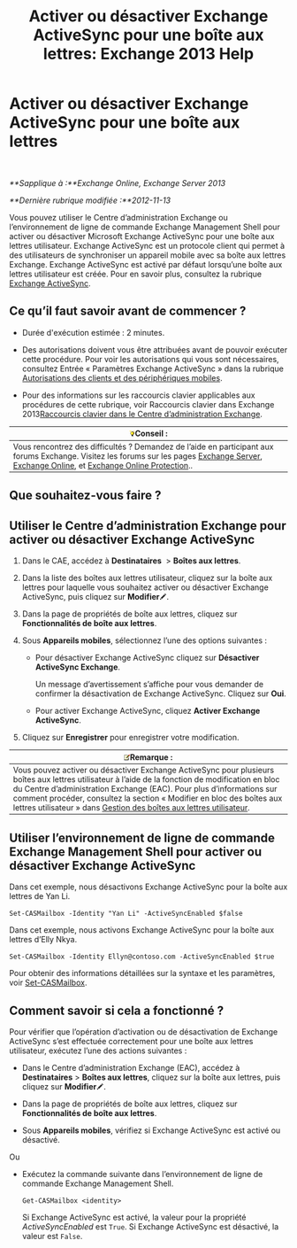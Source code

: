 ﻿---
title: 'Activer ou désactiver Exchange ActiveSync pour une boîte aux lettres: Exchange 2013 Help'
TOCTitle: Activer ou désactiver Exchange ActiveSync pour une boîte aux lettres
ms:assetid: dcf7c05b-b1b9-4b0f-800d-fec9f2ddc9e4
ms:mtpsurl: https://technet.microsoft.com/fr-fr/library/Bb124809(v=EXCHG.150)
ms:contentKeyID: 50555502
ms.date: 04/24/2018
mtps_version: v=EXCHG.150
ms.translationtype: HT
---

# Activer ou désactiver Exchange ActiveSync pour une boîte aux lettres

 

_**Sapplique à :**Exchange Online, Exchange Server 2013_

_**Dernière rubrique modifiée :**2012-11-13_

Vous pouvez utiliser le Centre d’administration Exchange ou l’environnement de ligne de commande Exchange Management Shell pour activer ou désactiver Microsoft Exchange ActiveSync pour une boîte aux lettres utilisateur. Exchange ActiveSync est un protocole client qui permet à des utilisateurs de synchroniser un appareil mobile avec sa boîte aux lettres Exchange. Exchange ActiveSync est activé par défaut lorsqu’une boîte aux lettres utilisateur est créée. Pour en savoir plus, consultez la rubrique [Exchange ActiveSync](exchange-activesync-exchange-2013-help.md).

## Ce qu’il faut savoir avant de commencer ?

  - Durée d'exécution estimée : 2 minutes.

  - Des autorisations doivent vous être attribuées avant de pouvoir exécuter cette procédure. Pour voir les autorisations qui vous sont nécessaires, consultez Entrée « Paramètres Exchange ActiveSync » dans la rubrique [Autorisations des clients et des périphériques mobiles](clients-and-mobile-devices-permissions-exchange-2013-help.md).

  - Pour des informations sur les raccourcis clavier applicables aux procédures de cette rubrique, voir Raccourcis clavier dans Exchange 2013[Raccourcis clavier dans le Centre d’administration Exchange](keyboard-shortcuts-in-the-exchange-admin-center-exchange-online-protection-help.md).

<table>
<thead>
<tr class="header">
<th><img src="images/Bb125224.tip(EXCHG.150).gif" title="Conseil" alt="Conseil" />Conseil :</th>
</tr>
</thead>
<tbody>
<tr class="odd">
<td>Vous rencontrez des difficultés ? Demandez de l’aide en participant aux forums Exchange. Visitez les forums sur les pages <a href="https://go.microsoft.com/fwlink/p/?linkid=60612">Exchange Server</a>, <a href="https://go.microsoft.com/fwlink/p/?linkid=267542">Exchange Online</a>, et <a href="https://go.microsoft.com/fwlink/p/?linkid=285351">Exchange Online Protection</a>..</td>
</tr>
</tbody>
</table>


## Que souhaitez-vous faire ?

## Utiliser le Centre d’administration Exchange pour activer ou désactiver Exchange ActiveSync

1.  Dans le CAE, accédez à **Destinataires**  \> **Boîtes aux lettres**.

2.  Dans la liste des boîtes aux lettres utilisateur, cliquez sur la boîte aux lettres pour laquelle vous souhaitez activer ou désactiver Exchange ActiveSync, puis cliquez sur **Modifier**![Icône Modifier](images/Bb124582.6f53ccb2-1f13-4c02-bea0-30690e6ea71d(EXCHG.150).gif "Icône Modifier").

3.  Dans la page de propriétés de boîte aux lettres, cliquez sur **Fonctionnalités de boîte aux lettres**.

4.  Sous **Appareils mobiles**, sélectionnez l’une des options suivantes :
    
      - Pour désactiver Exchange ActiveSync cliquez sur **Désactiver ActiveSync Exchange**.
        
        Un message d’avertissement s’affiche pour vous demander de confirmer la désactivation de Exchange ActiveSync. Cliquez sur **Oui**.
    
      - Pour activer Exchange ActiveSync, cliquez **Activer Exchange ActiveSync**.

5.  Cliquez sur **Enregistrer** pour enregistrer votre modification.

<table>
<thead>
<tr class="header">
<th><img src="images/JJ159664.note(EXCHG.150).gif" title="Remarque" alt="Remarque" />Remarque :</th>
</tr>
</thead>
<tbody>
<tr class="odd">
<td>Vous pouvez activer ou désactiver Exchange ActiveSync pour plusieurs boîtes aux lettres utilisateur à l’aide de la fonction de modification en bloc du Centre d’administration Exchange (EAC). Pour plus d’informations sur comment procéder, consultez la section « Modifier en bloc des boîtes aux lettres utilisateur » dans <a href="manage-user-mailboxes-exchange-2013-help.md">Gestion des boîtes aux lettres utilisateur</a>.</td>
</tr>
</tbody>
</table>


## Utiliser l’environnement de ligne de commande Exchange Management Shell pour activer ou désactiver Exchange ActiveSync

Dans cet exemple, nous désactivons Exchange ActiveSync pour la boîte aux lettres de Yan Li.

    Set-CASMailbox -Identity "Yan Li" -ActiveSyncEnabled $false

Dans cet exemple, nous activons Exchange ActiveSync pour la boîte aux lettres d’Elly Nkya.

    Set-CASMailbox -Identity Ellyn@contoso.com -ActiveSyncEnabled $true

Pour obtenir des informations détaillées sur la syntaxe et les paramètres, voir [Set-CASMailbox](https://technet.microsoft.com/fr-fr/library/bb125264\(v=exchg.150\)).

## Comment savoir si cela a fonctionné ?

Pour vérifier que l’opération d’activation ou de désactivation de Exchange ActiveSync s’est effectuée correctement pour une boîte aux lettres utilisateur, exécutez l’une des actions suivantes :

  - Dans le Centre d’administration Exchange (EAC), accédez à **Destinataires** \> **Boîtes aux lettres**, cliquez sur la boîte aux lettres, puis cliquez sur **Modifier**![Icône Modifier](images/Bb124582.6f53ccb2-1f13-4c02-bea0-30690e6ea71d(EXCHG.150).gif "Icône Modifier").

  - Dans la page de propriétés de boîte aux lettres, cliquez sur **Fonctionnalités de boîte aux lettres**.

  - Sous **Appareils mobiles**, vérifiez si Exchange ActiveSync est activé ou désactivé.

Ou

  - Exécutez la commande suivante dans l’environnement de ligne de commande Exchange Management Shell.
    
        Get-CASMailbox <identity>
    
    Si Exchange ActiveSync est activé, la valeur pour la propriété *ActiveSyncEnabled* est `True`. Si Exchange ActiveSync est désactivé, la valeur est `False`.

